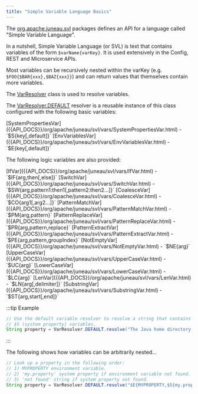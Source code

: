 ```yaml
---
title: "Simple Variable Language Basics"
---
```


The [org.apache.juneau.svl]({{API_DOCS}}/org/apache/juneau/svl.html) packages defines an API for a language called "Simple Variable Language".

In a nutshell, Simple Variable Language (or SVL) is text that contains variables of the form `$varName{varKey}`.
It is used extensively in the Config, REST and Microservice APIs.

Most variables can be recursively nested within the varKey (e.g. `$FOO{$BAR{xxx},$BAZ{xxx}}`) and can return values that themselves contain more variables.

The [VarResolver]({{API_DOCS}}/org/apache/juneau/svl/VarResolver.html) class is used to resolve variables.

The [VarResolver.DEFAULT]({{API_DOCS}}/org/apache/juneau/svl/VarResolver.html#DEFAULT) resolver is a reusable instance of this class configured with the following basic variables:

<tree>
<node-0><java-class>[SystemPropertiesVar]({{API_DOCS}}/org/apache/juneau/svl/vars/SystemPropertiesVar.html)</java-class> - `$S{key[,default]}`</node-0>
<node-0><java-class>[EnvVariablesVar]({{API_DOCS}}/org/apache/juneau/svl/vars/EnvVariablesVar.html)</java-class> - `$E{key[,default]}`</node-0>
</tree>

The following logic variables are also provided:

<tree>
<node-0><java-class>[IfVar]({{API_DOCS}}/org/apache/juneau/svl/vars/IfVar.html)</java-class> - `$IF{arg,then[,else]}`</node-0>
<node-0><java-class>[SwitchVar]({{API_DOCS}}/org/apache/juneau/svl/vars/SwitchVar.html)</java-class> - `$SW{arg,pattern1:then1[,pattern2:then2...]}`</node-0>
<node-0><java-class>[CoalesceVar]({{API_DOCS}}/org/apache/juneau/svl/vars/CoalesceVar.html)</java-class> - `$CO{arg1[,arg2...]}`</node-0>
<node-0><java-class>[PatternMatchVar]({{API_DOCS}}/org/apache/juneau/svl/vars/PatternMatchVar.html)</java-class> - `$PM{arg,pattern}`</node-0>
<node-0><java-class>[PatternReplaceVar]({{API_DOCS}}/org/apache/juneau/svl/vars/PatternReplaceVar.html)</java-class> - `$PR{arg,pattern,replace}`</node-0>
<node-0><java-class>[PatternExtractVar]({{API_DOCS}}/org/apache/juneau/svl/vars/PatternExtractVar.html)</java-class> - `$PE{arg,pattern,groupIndex}`</node-0>
<node-0><java-class>[NotEmptyVar]({{API_DOCS}}/org/apache/juneau/svl/vars/NotEmptyVar.html)</java-class> - `$NE{arg}`</node-0>
<node-0><java-class>[UpperCaseVar]({{API_DOCS}}/org/apache/juneau/svl/vars/UpperCaseVar.html)</java-class> - `$UC{arg}`</node-0>
<node-0><java-class>[LowerCaseVar]({{API_DOCS}}/org/apache/juneau/svl/vars/LowerCaseVar.html)</java-class> - `$LC{arg}`</node-0>
<node-0><java-class>[LenVar]({{API_DOCS}}/org/apache/juneau/svl/vars/LenVar.html)</java-class> - `$LN{arg[,delimiter]}`</node-0>
<node-0><java-class>[SubstringVar]({{API_DOCS}}/org/apache/juneau/svl/vars/SubstringVar.html)</java-class> - `$ST{arg,start[,end]}`</node-0>
</tree>

:::tip Example
```java
// Use the default variable resolver to resolve a string that contains
// $S (system property) variables.
String property = VarResolver.DEFAULT.resolve("The Java home directory is $S{java.home}");
```
:::

The following shows how variables can be arbitrarily nested...

```java
// Look up a property in the following order:
// 1) MYPROPERTY environment variable.
// 2) 'my.property' system property if environment variable not found.
// 3) 'not found' string if system property not found.
String property = VarResolver.DEFAULT.resolve("$E{MYPROPERTY,$S{my.property,not found}}");
```
